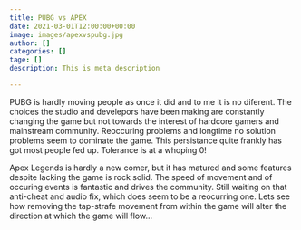 ```yaml
---
title: PUBG vs APEX
date: 2021-03-01T12:00:00+00:00
image: images/apexvspubg.jpg
author: []
categories: []
tage: []
description: This is meta description

---
```

PUBG is hardly moving people as once it did and to me it is no diferent. The choices the studio and develepors have been making are constantly changing the game but not towards the interest of hardcore gamers and mainstream community. Reoccuring problems and longtime no solution problems seem to dominate the game. This persistance quite frankly has got most people fed up. Tolerance is at a whoping 0!

Apex Legends is hardly a new comer, but it has matured and some features despite lacking the game is rock solid. The speed of movement and of occuring events is fantastic and drives the community. Still waiting on that anti-cheat and audio fix, which does seem to be a reocurring one. Lets see how removing the tap-strafe movement from within the game will alter the direction at which the game will flow...